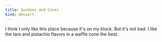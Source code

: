```yaml
---
title: Sundaes and Cones
kind: dessert
---
```

I think I only like this place because it's on my block. But it's not bad. I like the taro and pistachio flavors in a waffle cone the best.
